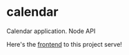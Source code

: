 # calendar
Calendar application. Node API 
<p>Here's the <a href="https://github.com/rpjansma/calendarFrontend">frontend</a> to this project serve!</p>
